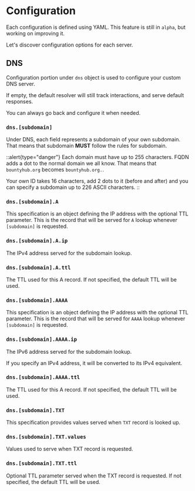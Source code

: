 ﻿# Configuration

Each configuration is defined using YAML. This feature is still in `alpha`, but working on improving it.

Let's discover configuration options for each server.

## DNS

Configuration portion under `dns` object is used to configure 
your custom DNS server.

If empty, the default resolver will still track interactions, and 
serve default responses.

You can always go back and configure it when needed.

### `dns.[subdomain]`

Under DNS, each field represents a subdomain of your own subdomain. 
That means that subdomain **MUST** follow the rules for subdomain.

::alert{type="danger"}
Each domain must have up to 255 characters. FQDN adds a dot to the normal
domain we all know. That means that `bountyhub.org` becomes `bountyhub.org.`.

Your own ID takes 16 characters, add 2 dots to it (before and after) and you
can specify a subdomain up to 226 ASCII characters.
::

### `dns.[subdomain].A`

This specification is an object defining the IP address with the optional TTL
parameter. This is the record that will be served for `A` lookup whenever
`[subdomain]` is requested.

### `dns.[subdomain].A.ip`

The IPv4 address served for the subdomain lookup.

### `dns.[subdomain].A.ttl`

The TTL used for this A record. If not specified, the default TTL
will be used.

### `dns.[subdomain].AAAA`

This specification is an object defining the IP address with the optional TTL
parameter. This is the record that will be served for `AAAA` lookup whenever
`[subdomain]` is requested.

### `dns.[subdomain].AAAA.ip`

The IPv6 address served for the subdomain lookup.

If you specify an IPv4 address, it will be converted to its IPv4 equivalent.

### `dns.[subdomain].AAAA.ttl`

The TTL used for this A record. If not specified, the default TTL
will be used.

### `dns.[subdomain].TXT`

This specification provides values served when `TXT` record is looked up.

### `dns.[subdomain].TXT.values`

Values used to serve when TXT record is requested.

### `dns.[subdomain].TXT.ttl`

Optional TTL parameter served when the TXT record is requested.
If not specified, the default TTL will be used.